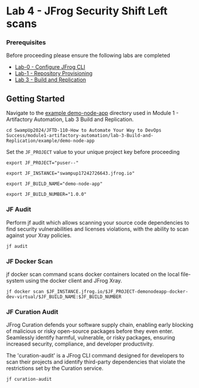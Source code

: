 # Lab 4 - JFrog Security Shift Left scans

### Prerequisites
Before proceeding please ensure the following labs are completed
- [Lab-0 - Configure JFrog CLI](../../lab-0-Configure-JFrog-CLI/)
- [Lab-1 - Repository Provisioning](../../module1-artifactory-automation/lab-1-Repository-Provisioning/)
- [Lab 3 - Build and Replication](../../module1-artifactory-automation/lab-3-Build-and-Replication/)

## Getting Started

Navigate to the [example demo-node-app](../../../module1-artifactory-automation/lab-3-Build-and-Replication/example/demo-node-app/) directory used in Module 1 - Artifactory Automation, Lab 3 Build and Replication.
```
cd SwampUp2024/JFTD-110-How to Automate Your Way to DevOps Success/module1-artifactory-automation/lab-3-Build-and-Replication/example/demo-node-app
```


Set the `JF_PROJECT` value to your unique project key before proceeding
```
export JF_PROJECT="puser--"
```
```
export JF_INSTANCE="swampup17242726643.jfrog.io"
```
```
export JF_BUILD_NAME="demo-node-app"
```
```
export JF_BUILD_NUMBER="1.0.0"
```

### JF Audit
Perform jf audit which allows scanning your source code dependencies to find security vulnerabilities and licenses violations, with the ability to scan against your Xray policies.
```
jf audit
```

### JF Docker Scan
jf docker scan command scans docker containers located on the local file-system using the docker client and JFrog Xray. 
```
jf docker scan $JF_INSTANCE.jfrog.io/$JF_PROJECT-demonodeapp-docker-dev-virtual/$JF_BUILD_NAME:$JF_BUILD_NUMBER
```

### JF Curation Audit
JFrog Curation defends your software supply chain, enabling early blocking of malicious or risky open-source packages before they even enter. Seamlessly identify harmful, vulnerable, or risky packages, ensuring increased security, compliance, and developer productivity.

The 'curation-audit' is a JFrog CLI command designed for developers to scan their projects and identify third-party dependencies that violate the restrictions set by the Curation service. 

```
jf curation-audit
```